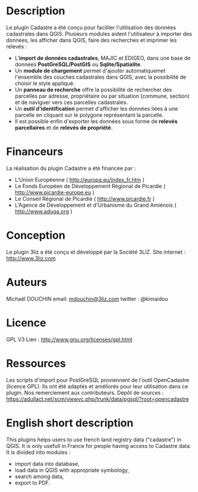 Description
===========

Le plugin Cadastre a été conçu pour faciliter l'utilisation des données cadastrales dans QGIS. Plusieurs modules aident l'utilisateur à importer des données, les afficher dans QGIS, faire des recherches et imprimer les relevés :

* L'**import de données cadastrales**, MAJIC et EDIGEO, dans une base de données **PostGreSQL/PostGIS** ou **Sqlite/Spatialite**.
* Un **module de chargement** permet d'ajouter automatiquemet l'ensemble des couches cadastrales dans QGIS, avec la possibilité de choisir le style appliqué.
* Un **panneau de recherche** offre la possibilité de rechercher des parcelles par adresse, propriétaire ou par situation (commune, section) et de naviguer vers ces parcelles cadastrales.
* Un **outil d'identification** permet d'afficher les données liées à une parcelle en cliquant sur le polygone représentant la parcelle.
* Il est possible enfin d'exporter les données sous forme de **relevés parcellaires** et de **relevés de propriété**.


Financeurs
==========

La réalisation du plugin Cadastre a été financée par :

* L'Union Européenne ( http://europa.eu/index_fr.htm )
* Le  Fonds Européen de Développement Régional de Picardie ( http://www.picardie-europe.eu )
* Le Conseil Régional de Picardie ( http://www.picardie.fr )
* L'Agence de Développement et  d'Urbanisme du Grand Amiénois ( http://www.aduga.org )

Conception
==========

Le plugin 3liz a été conçu et développé par la Société 3LIZ.
Site internet : http://www.3liz.com

Auteurs
=======

Michaël DOUCHIN
email: mdouchin@3liz.com
twitter : @kimaidou

Licence
=======

GPL V3
Lien : http://www.gnu.org/licenses/gpl.html

Ressources
==========

Les scripts d'import pour PostGreSQL proviennent de l'outil OpenCadastre (licence GPL). Ils ont été adaptés et améliorés pour leur utilisation dans ce plugin. Nos remerciement aux contributeurs.
Dépôt de sources :  https://adullact.net/scm/viewvc.php/trunk/data/pgsql/?root=opencadastre

English short description
==========================
This plugins helps users to use french land registry data ("cadastre") in QGIS. It is only usefull in France for people having access to Cadastre data.
It is divided into modules :

* import data into database,
* load data in QGIS with appropriate symbology,
* search among data,
* export to PDF.
